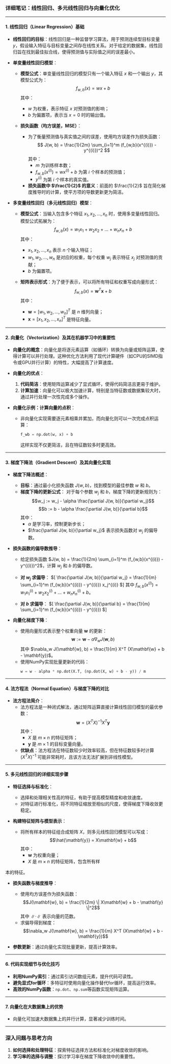 ### 详细笔记：线性回归、多元线性回归与向量化优化

---

#### 1. **线性回归（Linear Regression）基础**

   - **线性回归的目标**：线性回归是一种监督学习算法，用于预测连续型目标变量 $y$，假设输入特征与目标变量之间存在线性关系。对于给定的数据集，线性回归旨在找到最佳拟合线，使得预测值与实际值之间的误差最小。

   - **单变量线性回归模型**：
     - **模型公式**：单变量线性回归的模型只有一个输入特征 $x$ 和一个输出 $y$，其模型公式为：
       $$f_{w,b}(x) = wx + b$$
       其中：
       - $w$ 为权重，表示特征 $x$ 对预测值的影响；
       - $b$ 为偏置项，表示当 $x=0$ 时的输出值。

     - **损失函数（均方误差，MSE）**：
       - 为了衡量预测值与真实值之间的误差，使用均方误差作为损失函数：
         $$
         J(w, b) = \frac{1}{2m} \sum_{i=1}^m (f_{w,b}(x^{(i)}) - y^{(i)})^2
         $$
         其中：
         - $m$ 为训练样本数；
         - $f_{w,b}(x^{(i)}) = w x^{(i)} + b$ 为第 $i$ 个样本的预测值；
         - $y^{(i)}$ 为第 $i$ 个样本的真实值。
       - **损失函数中 $\frac{1}{2}$ 的意义**：前面的 $\frac{1}{2}$ 旨在简化梯度推导时的计算，使平方项的导数更新更为简洁。

   - **多变量线性回归（多元线性回归）模型**：
     - **模型公式**：当输入包含多个特征 $x_1, x_2, \dots, x_n$ 时，使用多变量线性回归。模型公式拓展为：
       $$
       f_{w,b}(x) = w_1x_1 + w_2x_2 + \dots + w_nx_n + b
       $$
       其中：
       - $x_1, x_2, \dots, x_n$ 表示 $n$ 个输入特征；
       - $w_1, w_2, \dots, w_n$ 是对应的权重，每个权重 $w_j$ 表示特征 $x_j$ 对预测值的贡献；
       - $b$ 为偏置项。

     - **矩阵表示形式**：为了便于表示，可以将所有特征和权重写成向量形式：
       $$
       f_{w,b}(x) = \mathbf{w}^T \mathbf{x} + b
       $$
       其中：
       - $\mathbf{w} = [w_1, w_2, \dots, w_n]^T$ 是 $n$ 维列向量；
       - $\mathbf{x} = [x_1, x_2, \dots, x_n]^T$ 是特征向量。

---

#### 2. **向量化（Vectorization）及其在机器学习中的重要性**

   - **向量化的概念**：向量化是将逐元素运算（如循环）转换为向量或矩阵运算，使得计算可以并行处理。这种优化方法利用了现代计算硬件（如CPU的SIMD指令或GPU并行计算）的特性，大幅提高了计算速度。

   - **向量化的优点**：
     1. **代码简洁**：使用矩阵运算减少了显式循环，使得代码简洁且更易于维护。
     2. **计算加速**：向量化可以极大加速计算，特别是当特征数或数据集较大时，通过并行处理一次性完成多个操作。

   - **向量化示例：计算向量的点积**：
     - 非向量化实现需要逐元素相乘并累加，而向量化则可以一次完成点积运算：
       ```python
       f_wb = np.dot(w, x) + b
       ```
       这样实现不仅更简洁，且在特征数较多时更高效。

---

#### 3. **梯度下降法（Gradient Descent）及其向量化实现**

   - **梯度下降法概述**：
     - **目标**：通过最小化损失函数 $J(w, b)$，找到模型的最佳参数 $w$ 和 $b$。
     - **梯度下降的更新公式**：
       对于每个参数 $w_j$ 和 $b$，梯度下降的更新规则为：
       $$w_j := w_j - \alpha \frac{\partial J(w, b)}{\partial w_j}$$
       $$b := b - \alpha \frac{\partial J(w, b)}{\partial b}$$
       其中：
       - $\alpha$ 是学习率，控制更新步长；
       - $\frac{\partial J(w, b)}{\partial w_j}$ 表示损失函数对 $w_j$ 的偏导数。

   - **损失函数的偏导数推导**：
     - 给定损失函数 $J(w, b) = \frac{1}{2m} \sum_{i=1}^m (f_{w,b}(x^{(i)}) - y^{(i)})^2$，计算 $w_j$ 和 $b$ 的偏导数。
     
     - **对 $w_j$ 求偏导**：
       $[
       \frac{\partial J(w, b)}{\partial w_j} = \frac{1}{m} \sum_{i=1}^m (f_{w,b}(x^{(i)}) - y^{(i)}) x_j^{(i)}
       $]
       其中 $f_{w,b}(x^{(i)}) = w_1 x_1^{(i)} + w_2 x_2^{(i)} + \dots + w_n x_n^{(i)} + b$。

     - **对 $b$ 求偏导**：
       $[
       \frac{\partial J(w, b)}{\partial b} = \frac{1}{m} \sum_{i=1}^m (f_{w,b}(x^{(i)}) - y^{(i)})
       $]

   - **向量化梯度下降**：
     - 使用向量形式表示整个权重向量 $\mathbf{w}$ 的更新：
       $$\mathbf{w} := \mathbf{w} - \alpha \nabla_w J(\mathbf{w}, b)$$
       其中 $\nabla_w J(\mathbf{w}, b) = \frac{1}{m} X^T (X\mathbf{w} + b - \mathbf{y})$。
     - 使用NumPy实现批量更新的代码：
       ```python
       w = w - alpha * np.dot(X.T, (np.dot(X, w) + b - y)) / m
       ```

---

#### 4. **法方程法（Normal Equation）与梯度下降的对比**

   - **法方程法简介**：
     - 法方程法是一种闭式解法，通过矩阵运算直接计算线性回归模型的最优参数：
       $$\mathbf{w} = (X^T X)^{-1} X^T \mathbf{y}$$
       其中：
       - $X$ 是 $m \times n$ 的特征矩阵；
       - $\mathbf{y}$ 是 $m \times 1$ 的目标变量向量。
     - **优缺点**：法方程法在特征数较少时效率较高，但在特征数较多时计算 $(X^T X)^{-1}$ 可能非常耗时，且该方法无法扩展到非线性模型。

---

#### 5. **多元线性回归的详细实现步骤**

   - **特征选择与标准化**：
     - 选择和处理相关性高的特征，有助于提高模型精度和收敛速度。
     - 对特征进行标准化，将不同特征缩放至相似的尺度，使得梯度下降收敛更稳定。

   - **构建特征矩阵与模型表示**：
     - 将所有样本的特征组合成矩阵 $X$，则多元线性回归模型可以写成：
       $$\hat{\mathbf{y}} = X\mathbf{w} + b$$
       其中：
       - $\mathbf{w}$ 为权重向量；
       - $X$ 是 $m \times n$ 的特征矩阵，包含所有样

本的特征。

   - **损失函数与梯度推导**：
     - 使用均方误差作为损失函数：
       $$J(\mathbf{w}, b) = \frac{1}{2m} \| X\mathbf{w} + b - \mathbf{y} \|^2$$
       其中 $\| \cdot \|$ 表示向量的范数。
     - 求偏导得到梯度：
       $$\nabla_w J(\mathbf{w}, b) = \frac{1}{m} X^T (X\mathbf{w} + b - \mathbf{y})$$

   - **参数更新**：通过向量化实现批量更新，提高计算效率。

---

#### 6. **代码实现细节与优化技巧**

   - **利用NumPy索引**：通过索引访问数组元素，提升代码可读性。
   - **避免显式for循环**：多特征时使用向量化操作替代for循环，提高运行效率。
   - **高效的NumPy函数**：`np.dot`、`np.sum`等函数实现矩阵运算。

---

#### 7. **向量化在大数据集上的优势**

   - 向量化可加速大数据集上的并行计算，显著减少训练时间。

---

### 深入问题与思考方向

1. **如何选择和处理特征**：探索特征选择方法和标准化对梯度收敛的影响。
2. **学习率的选择与调整**：探讨学习率在梯度下降收敛中的重要性。